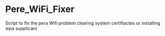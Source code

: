# Pere_WiFi_Fixer
Script to fix the pera Wifi problem clearing system certifiactes or installing wpa supplicant
